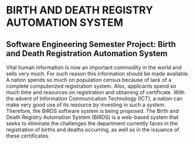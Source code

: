 # BIRTH AND DEATH REGISTRY AUTOMATION SYSTEM

Software Engineering Semester Project: Birth and Death Registration Automation System
--------------------------------------------------------------------------------------

Vital human information is now an important commodity in the world and sells very much. For such reason this information should be made available. A nation spends so much on population census because of lack of a complete computerized registration system. Also, applicants spend so much time and resources on registration and obtaining of certificate. With the advent of Information Communication Technology (ICT), a nation can make very good use of its resource by investing in such a system. Therefore, the BiRDS software system is being proposed.
The Birth and Death Registry Automation System (BiRDS) is a web-based system that seeks to eliminate the challenges the department currently faces in the registration of births and deaths occurring, as well as in the issuance of these certificates. 
